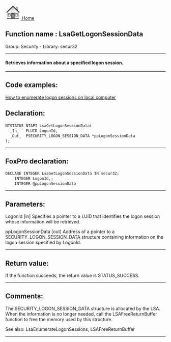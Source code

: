 [<img src="../../images/home.png"> Home ](https://github.com/VFPX/Win32API)  

## Function name : LsaGetLogonSessionData
Group: Security - Library: secur32    
***  


#### Retrieves information about a specified logon session.
***  


## Code examples:
[How to enumerate logon sessions on local computer](../../samples/sample_591.md)  

## Declaration:
```foxpro  
NTSTATUS NTAPI LsaGetLogonSessionData(
  _In_   PLUID LogonId,
  _Out_  PSECURITY_LOGON_SESSION_DATA *ppLogonSessionData
);  
```  
***  


## FoxPro declaration:
```foxpro  
DECLARE INTEGER LsaGetLogonSessionData IN secur32;
	INTEGER LogonId,;
	INTEGER @ppLogonSessionData  
```  
***  


## Parameters:
LogonId [in]
Specifies a pointer to a LUID that identifies the logon session whose information will be retrieved.

ppLogonSessionData [out]
Address of a pointer to a SECURITY_LOGON_SESSION_DATA structure containing information on the logon session specified by LogonId.  
***  


## Return value:
If the function succeeds, the return value is STATUS_SUCCESS.  
***  


## Comments:
The SECURITY_LOGON_SESSION_DATA structure is allocated by the LSA. When the information is no longer needed, call the LSAFreeReturnBuffer function to free the memory used by this structure.  
  
See also: LsaEnumerateLogonSessions, LSAFreeReturnBuffer   
  
***  

